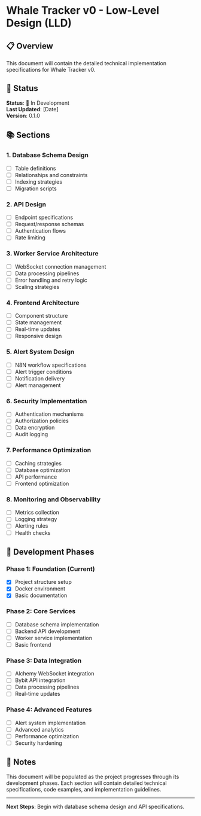 # Whale Tracker v0 - Low-Level Design (LLD)

## 📋 Overview

This document will contain the detailed technical implementation specifications for Whale Tracker v0.

## 🔄 Status

**Status**: 🚧 In Development  
**Last Updated**: [Date]  
**Version**: 0.1.0

## 📚 Sections

### 1. Database Schema Design
- [ ] Table definitions
- [ ] Relationships and constraints
- [ ] Indexing strategies
- [ ] Migration scripts

### 2. API Design
- [ ] Endpoint specifications
- [ ] Request/response schemas
- [ ] Authentication flows
- [ ] Rate limiting

### 3. Worker Service Architecture
- [ ] WebSocket connection management
- [ ] Data processing pipelines
- [ ] Error handling and retry logic
- [ ] Scaling strategies

### 4. Frontend Architecture
- [ ] Component structure
- [ ] State management
- [ ] Real-time updates
- [ ] Responsive design

### 5. Alert System Design
- [ ] N8N workflow specifications
- [ ] Alert trigger conditions
- [ ] Notification delivery
- [ ] Alert management

### 6. Security Implementation
- [ ] Authentication mechanisms
- [ ] Authorization policies
- [ ] Data encryption
- [ ] Audit logging

### 7. Performance Optimization
- [ ] Caching strategies
- [ ] Database optimization
- [ ] API performance
- [ ] Frontend optimization

### 8. Monitoring and Observability
- [ ] Metrics collection
- [ ] Logging strategy
- [ ] Alerting rules
- [ ] Health checks

## 🔄 Development Phases

### Phase 1: Foundation (Current)
- [x] Project structure setup
- [x] Docker environment
- [x] Basic documentation

### Phase 2: Core Services
- [ ] Database schema implementation
- [ ] Backend API development
- [ ] Worker service implementation
- [ ] Basic frontend

### Phase 3: Data Integration
- [ ] Alchemy WebSocket integration
- [ ] Bybit API integration
- [ ] Data processing pipelines
- [ ] Real-time updates

### Phase 4: Advanced Features
- [ ] Alert system implementation
- [ ] Advanced analytics
- [ ] Performance optimization
- [ ] Security hardening

## 📝 Notes

This document will be populated as the project progresses through its development phases. Each section will contain detailed technical specifications, code examples, and implementation guidelines.

---

**Next Steps**: Begin with database schema design and API specifications.
